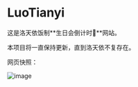 # LuoTianyi

这是洛天依饭制**生日会倒计时🎂**网站。

本项目将一直保持更新，直到洛天依不复存在。

网页快照：

![image](https://github.com/LTY-Followers/Birthday-Countdown/assets/103323756/6b2d5e17-4bd9-40ec-9600-760706cf99b3)
